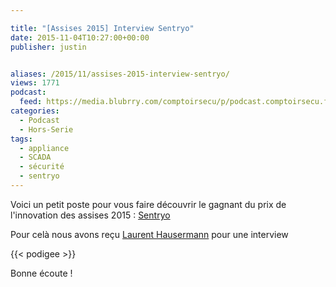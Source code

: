 ```yaml
---

title: "[Assises 2015] Interview Sentryo"
date: 2015-11-04T10:27:00+00:00
publisher: justin


aliases: /2015/11/assises-2015-interview-sentryo/
views: 1771
podcast:
  feed: https://media.blubrry.com/comptoirsecu/p/podcast.comptoirsecu.fr/CSEC.INTERVIEWS_ASSISES.2015.LAURENT_HAUSERMANN.mp3
categories:
  - Podcast
  - Hors-Serie
tags:
  - appliance
  - SCADA
  - sécurité
  - sentryo
---
```



Voici un petit poste pour vous faire découvrir le gagnant du prix de l'innovation des assises 2015 : [Sentryo](http://www.sentryo.net/fr/)



Pour celà nous avons reçu [Laurent Hausermann](https://twitter.com/lhausermann) pour une interview



{{< podigee >}}






Bonne écoute !
